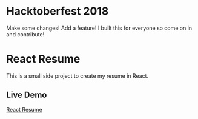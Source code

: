 # Hacktoberfest 2018
Make some changes! Add a feature! I built this for everyone so come on in and contribute!

# React Resume

This is a small side project to create my resume in React.

## Live Demo
[React Resume](https://resumejs.netlify.com/)
